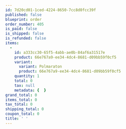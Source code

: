```yaml
---
id: 7d20cd01-1ced-4224-8650-7cc8d0fcc39f
published: false
blueprint: order
order_number: 405
is_paid: false
is_shipped: false
is_refunded: false
items:
  -
    id: a333cc30-65f5-4abb-ae0b-84af6a31517e
    product: 66e767a9-ee34-4dc4-8681-d09bb59f0cf5
    variant:
      variant: Polmaraton
      product: 66e767a9-ee34-4dc4-8681-d09bb59f0cf5
    quantity: 1
    total: 0
    tax: null
    metadata: {  }
grand_total: 0
items_total: 0
tax_total: 0
shipping_total: 0
coupon_total: 0
title: ' '
---
```

